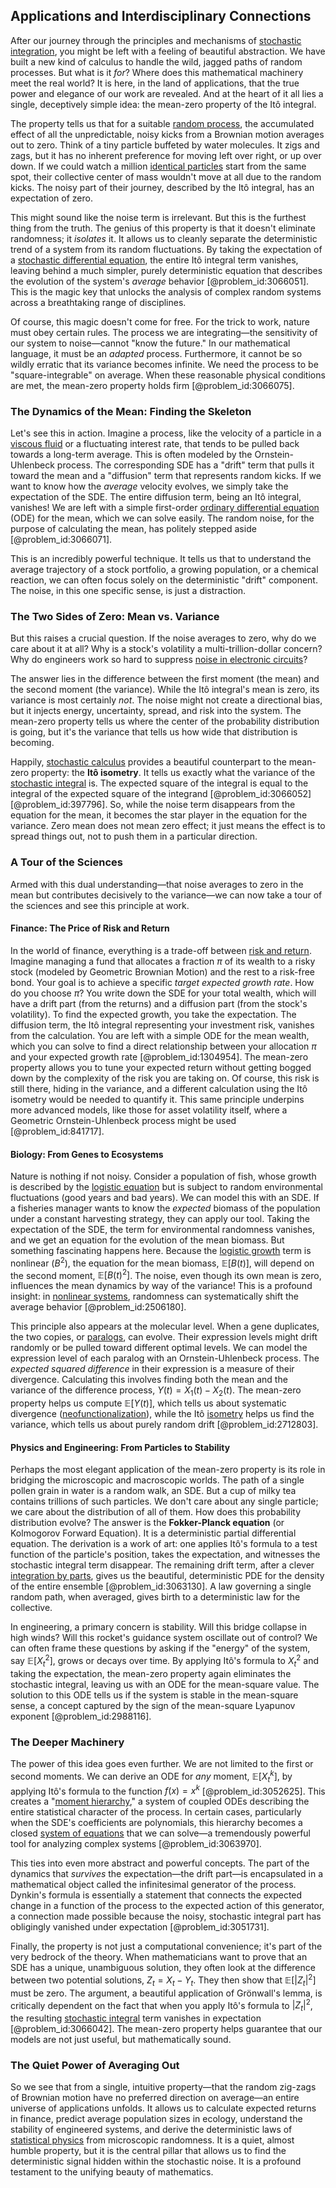 ## Applications and Interdisciplinary Connections

After our journey through the principles and mechanisms of [stochastic integration](@article_id:197862), you might be left with a feeling of beautiful abstraction. We have built a new kind of calculus to handle the wild, jagged paths of random processes. But what is it *for*? Where does this mathematical machinery meet the real world? It is here, in the land of applications, that the true power and elegance of our work are revealed. And at the heart of it all lies a single, deceptively simple idea: the mean-zero property of the Itô integral.

The property tells us that for a suitable [random process](@article_id:269111), the accumulated effect of all the unpredictable, noisy kicks from a Brownian motion averages out to zero. Think of a tiny particle buffeted by water molecules. It zigs and zags, but it has no inherent preference for moving left over right, or up over down. If we could watch a million [identical particles](@article_id:152700) start from the same spot, their collective center of mass wouldn't move at all due to the random kicks. The noisy part of their journey, described by the Itô integral, has an expectation of zero.

This might sound like the noise term is irrelevant. But this is the furthest thing from the truth. The genius of this property is that it doesn't eliminate randomness; it *isolates* it. It allows us to cleanly separate the deterministic trend of a system from its random fluctuations. By taking the expectation of a [stochastic differential equation](@article_id:139885), the entire Itô integral term vanishes, leaving behind a much simpler, purely deterministic equation that describes the evolution of the system's *average* behavior [@problem_id:3066051]. This is the magic key that unlocks the analysis of complex random systems across a breathtaking range of disciplines.

Of course, this magic doesn't come for free. For the trick to work, nature must obey certain rules. The process we are integrating—the sensitivity of our system to noise—cannot "know the future." In our mathematical language, it must be an *adapted* process. Furthermore, it cannot be so wildly erratic that its variance becomes infinite. We need the process to be "square-integrable" on average. When these reasonable physical conditions are met, the mean-zero property holds firm [@problem_id:3066075].

### The Dynamics of the Mean: Finding the Skeleton

Let's see this in action. Imagine a process, like the velocity of a particle in a [viscous fluid](@article_id:171498) or a fluctuating interest rate, that tends to be pulled back towards a long-term average. This is often modeled by the Ornstein-Uhlenbeck process. The corresponding SDE has a "drift" term that pulls it toward the mean and a "diffusion" term that represents random kicks. If we want to know how the *average* velocity evolves, we simply take the expectation of the SDE. The entire diffusion term, being an Itô integral, vanishes! We are left with a simple first-order [ordinary differential equation](@article_id:168127) (ODE) for the mean, which we can solve easily. The random noise, for the purpose of calculating the mean, has politely stepped aside [@problem_id:3066071].

This is an incredibly powerful technique. It tells us that to understand the average trajectory of a stock portfolio, a growing population, or a chemical reaction, we can often focus solely on the deterministic "drift" component. The noise, in this one specific sense, is just a distraction.

### The Two Sides of Zero: Mean vs. Variance

But this raises a crucial question. If the noise averages to zero, why do we care about it at all? Why is a stock's volatility a multi-trillion-dollar concern? Why do engineers work so hard to suppress [noise in electronic circuits](@article_id:273510)?

The answer lies in the difference between the first moment (the mean) and the second moment (the variance). While the Itô integral's mean is zero, its variance is most certainly *not*. The noise might not create a directional bias, but it injects energy, uncertainty, spread, and risk into the system. The mean-zero property tells us where the center of the probability distribution is going, but it's the variance that tells us how wide that distribution is becoming.

Happily, [stochastic calculus](@article_id:143370) provides a beautiful counterpart to the mean-zero property: the **Itô isometry**. It tells us exactly what the variance of the [stochastic integral](@article_id:194593) is. The expected square of the integral is equal to the integral of the expected square of the integrand [@problem_id:3066052] [@problem_id:397796]. So, while the noise term disappears from the equation for the mean, it becomes the star player in the equation for the variance. Zero mean does not mean zero effect; it just means the effect is to spread things out, not to push them in a particular direction.

### A Tour of the Sciences

Armed with this dual understanding—that noise averages to zero in the mean but contributes decisively to the variance—we can now take a tour of the sciences and see this principle at work.

#### Finance: The Price of Risk and Return

In the world of finance, everything is a trade-off between [risk and return](@article_id:138901). Imagine managing a fund that allocates a fraction $\pi$ of its wealth to a risky stock (modeled by Geometric Brownian Motion) and the rest to a risk-free bond. Your goal is to achieve a specific *target expected growth rate*. How do you choose $\pi$? You write down the SDE for your total wealth, which will have a drift part (from the returns) and a diffusion part (from the stock's volatility). To find the expected growth, you take the expectation. The diffusion term, the Itô integral representing your investment risk, vanishes from the calculation. You are left with a simple ODE for the mean wealth, which you can solve to find a direct relationship between your allocation $\pi$ and your expected growth rate [@problem_id:1304954]. The mean-zero property allows you to tune your expected return without getting bogged down by the complexity of the risk you are taking on. Of course, this risk is still there, hiding in the variance, and a different calculation using the Itô isometry would be needed to quantify it. This same principle underpins more advanced models, like those for asset volatility itself, where a Geometric Ornstein-Uhlenbeck process might be used [@problem_id:841717].

#### Biology: From Genes to Ecosystems

Nature is nothing if not noisy. Consider a population of fish, whose growth is described by the [logistic equation](@article_id:265195) but is subject to random environmental fluctuations (good years and bad years). We can model this with an SDE. If a fisheries manager wants to know the *expected* biomass of the population under a constant harvesting strategy, they can apply our tool. Taking the expectation of the SDE, the term for environmental randomness vanishes, and we get an equation for the evolution of the mean biomass. But something fascinating happens here. Because the [logistic growth](@article_id:140274) term is nonlinear ($B^2$), the equation for the mean biomass, $\mathbb{E}[B(t)]$, will depend on the second moment, $\mathbb{E}[B(t)^2]$. The noise, even though its own mean is zero, influences the mean dynamics by way of the variance! This is a profound insight: in [nonlinear systems](@article_id:167853), randomness can systematically shift the average behavior [@problem_id:2506180].

This principle also appears at the molecular level. When a gene duplicates, the two copies, or [paralogs](@article_id:263242), can evolve. Their expression levels might drift randomly or be pulled toward different optimal levels. We can model the expression level of each paralog with an Ornstein-Uhlenbeck process. The *expected squared difference* in their expression is a measure of their divergence. Calculating this involves finding both the mean and the variance of the difference process, $Y(t) = X_1(t) - X_2(t)$. The mean-zero property helps us compute $\mathbb{E}[Y(t)]$, which tells us about systematic divergence ([neofunctionalization](@article_id:268069)), while the Itô [isometry](@article_id:150387) helps us find the variance, which tells us about purely random drift [@problem_id:2712803].

#### Physics and Engineering: From Particles to Stability

Perhaps the most elegant application of the mean-zero property is its role in bridging the microscopic and macroscopic worlds. The path of a single pollen grain in water is a random walk, an SDE. But a cup of milky tea contains trillions of such particles. We don't care about any single particle; we care about the distribution of all of them. How does this probability distribution evolve? The answer is the **Fokker-Planck equation** (or Kolmogorov Forward Equation). It is a deterministic partial differential equation. The derivation is a work of art: one applies Itô's formula to a test function of the particle's position, takes the expectation, and witnesses the stochastic integral term disappear. The remaining drift term, after a clever [integration by parts](@article_id:135856), gives us the beautiful, deterministic PDE for the density of the entire ensemble [@problem_id:3063130]. A law governing a single random path, when averaged, gives birth to a deterministic law for the collective.

In engineering, a primary concern is stability. Will this bridge collapse in high winds? Will this rocket's guidance system oscillate out of control? We can often frame these questions by asking if the "energy" of the system, say $\mathbb{E}[X_t^2]$, grows or decays over time. By applying Itô's formula to $X_t^2$ and taking the expectation, the mean-zero property again eliminates the stochastic integral, leaving us with an ODE for the mean-square value. The solution to this ODE tells us if the system is stable in the mean-square sense, a concept captured by the sign of the mean-square Lyapunov exponent [@problem_id:2988116].

### The Deeper Machinery

The power of this idea goes even further. We are not limited to the first or second moments. We can derive an ODE for *any* moment, $\mathbb{E}[X_t^k]$, by applying Itô's formula to the function $f(x)=x^k$ [@problem_id:3052625]. This creates a "[moment hierarchy](@article_id:187423)," a system of coupled ODEs describing the entire statistical character of the process. In certain cases, particularly when the SDE's coefficients are polynomials, this hierarchy becomes a closed [system of equations](@article_id:201334) that we can solve—a tremendously powerful tool for analyzing complex systems [@problem_id:3063970].

This ties into even more abstract and powerful concepts. The part of the dynamics that *survives* the expectation—the drift part—is encapsulated in a mathematical object called the infinitesimal generator of the process. Dynkin's formula is essentially a statement that connects the expected change in a function of the process to the expected action of this generator, a connection made possible because the noisy, stochastic integral part has obligingly vanished under expectation [@problem_id:3051731].

Finally, the property is not just a computational convenience; it's part of the very bedrock of the theory. When mathematicians want to prove that an SDE has a unique, unambiguous solution, they often look at the difference between two potential solutions, $Z_t = X_t - Y_t$. They then show that $\mathbb{E}[|Z_t|^2]$ must be zero. The argument, a beautiful application of Grönwall's lemma, is critically dependent on the fact that when you apply Itô's formula to $|Z_t|^2$, the resulting [stochastic integral](@article_id:194593) term vanishes in expectation [@problem_id:3066042]. The mean-zero property helps guarantee that our models are not just useful, but mathematically sound.

### The Quiet Power of Averaging Out

So we see that from a single, intuitive property—that the random zig-zags of Brownian motion have no preferred direction on average—an entire universe of applications unfolds. It allows us to calculate expected returns in finance, predict average population sizes in ecology, understand the stability of engineered systems, and derive the deterministic laws of [statistical physics](@article_id:142451) from microscopic randomness. It is a quiet, almost humble property, but it is the central pillar that allows us to find the deterministic signal hidden within the stochastic noise. It is a profound testament to the unifying beauty of mathematics.